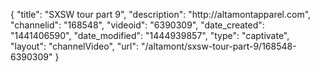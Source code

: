 {
    "title": "SXSW tour part 9",
    "description": "http:\/\/altamontapparel.com",
    "channelid": "168548",
    "videoid": "6390309",
    "date_created": "1441406590",
    "date_modified": "1444939857",
    "type": "captivate",
    "layout": "channelVideo",
    "url": "\/altamont\/sxsw-tour-part-9\/168548-6390309"
}